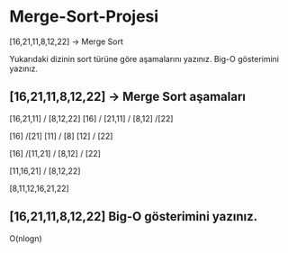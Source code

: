 # Merge-Sort-Projesi

[16,21,11,8,12,22] -> Merge Sort

Yukarıdaki dizinin sort türüne göre aşamalarını yazınız.
Big-O gösterimini yazınız.

## [16,21,11,8,12,22] -> Merge Sort aşamaları

[16,21,11] / [8,12,22]
[16] / [21,11] / [8,12] /[22]

[16] /[21] [11] / [8] [12] / [22]

[16] /[11,21] / [8,12] / [22]

[11,16,21] / [8,12,22]

[8,11,12,16,21,22]

##  [16,21,11,8,12,22] Big-O gösterimini yazınız.

O(nlogn)
